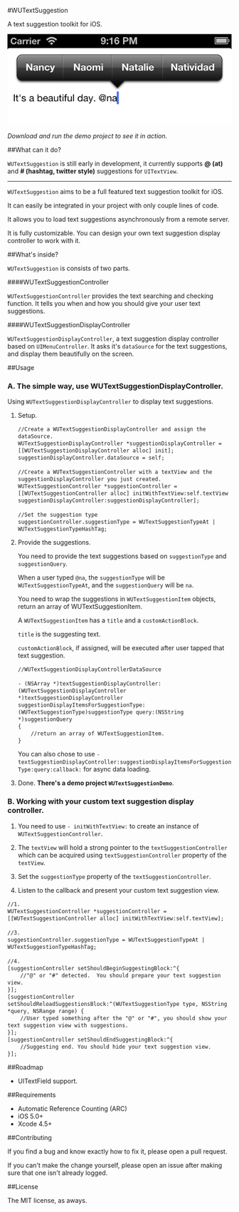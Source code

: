 #WUTextSuggestion

A text suggestion toolkit for iOS.

![ScreenShot](Screenshots/screenshot.png)

_Download and run the demo project to see it in action._

##What can it do?

`WUTextSuggestion` is still early in development, it currently supports **@ (at)** and **\# (hashtag, twitter style)** suggestions for `UITextView`.

------

`WUTextSuggestion` aims to be a full featured text suggestion toolkit for iOS. 

It can easily be integrated in your project with only couple lines of code.

It allows you to load text suggestions asynchronously from a remote server.

It is fully customizable. You can design your own text suggestion display controller to work with it.

##What's inside?

`WUTextSuggestion` is consists of two parts.

####WUTextSuggestionController

`WUTextSuggestionController` provides the text searching and checking function. It tells you when and how you should give your user text suggestions.

####WUTextSuggestionDisplayController

`WUTextSuggestionDisplayController`, a text suggestion display controller based on `UIMenuController`. It asks it's `dataSource` for the text suggestions, and display them beautifully on the screen.

##Usage

### A. The simple way, use WUTextSuggestionDisplayController.

Using `WUTextSuggestionDisplayController` to display text suggestions.

1. Setup.

	```
	//Create a WUTextSuggestionDisplayController and assign the dataSource.
	WUTextSuggestionDisplayController *suggestionDisplayController = [[WUTextSuggestionDisplayController alloc] init];
	suggestionDisplayController.dataSource = self;
	
	//Create a WUTextSuggestionController with a textView and the suggestionDisplayController you just created.
	WUTextSuggestionController *suggestionController = [[WUTextSuggestionController alloc] initWithTextView:self.textView suggestionDisplayController:suggestionDisplayController];
	
	//Set the suggestion type
	suggestionController.suggestionType = WUTextSuggestionTypeAt | WUTextSuggestionTypeHashTag;
	
	```

2. Provide the suggestions.

	You need to provide the text suggestions based on `suggestionType` and `suggestionQuery`.
	
	When a user typed `@na`, the `suggestionType` will be `WUTextSuggestionTypeAt`, and the `suggestionQuery` will be `na`.
	
	You need to wrap the suggestions in `WUTextSuggestionItem` objects, return an array of WUTextSuggestionItem.
	
	A `WUTextSuggestionItem` has a `title` and a `customActionBlock`. 
	
	`title` is the suggesting text. 
	
	`customActionBlock`, if assigned, will be executed after user tapped that text suggestion.
	
	```
	//WUTextSuggestionDisplayControllerDataSource
	
	- (NSArray *)textSuggestionDisplayController:(WUTextSuggestionDisplayController *)textSuggestionDisplayController suggestionDisplayItemsForSuggestionType:(WUTextSuggestionType)suggestionType query:(NSString *)suggestionQuery
	{
		//return an array of WUTextSuggestionItem.
	}
	
	```
	
	You can also chose to use `-textSuggestionDisplayController:suggestionDisplayItemsForSuggestionType:query:callback:` for async data loading.		
	
3. Done. **There's a demo project `WUTextSuggestionDemo`**.

### B. Working with your custom text suggestion display controller.

1. You need to use `- initWithTextView:` to create an instance of `WUTextSuggestionController`. 

2. The `textView` will hold a strong pointer to the `textSuggestionController` which can be acquired using `textSuggestionController` property of the `textView`.

3. Set the `suggestionType` property of the `textSuggestionController`.

4. Listen to the callback and present your custom text suggestion view.


```
//1.
WUTextSuggestionController *suggestionController = [[WUTextSuggestionController alloc] initWithTextView:self.textView];

//3.
suggestionController.suggestionType = WUTextSuggestionTypeAt | WUTextSuggestionTypeHashTag;

//4.
[suggestionController setShouldBeginSuggestingBlock:^{
	//"@" or "#" detected. 	You should prepare your text suggestion view.
}];
[suggestionController setShouldReloadSuggestionsBlock:^(WUTextSuggestionType type, NSString *query, NSRange range) {
	//User typed something after the "@" or "#", you should show your text suggestion view with suggestions.
}];
[suggestionController setShouldEndSuggestingBlock:^{
	//Suggesting end. You should hide your text suggestion view.
}];

```

##Roadmap

- UITextField support.

##Requirements

- Automatic Reference Counting (ARC)
- iOS 5.0+
- Xcode 4.5+

##Contributing

If you find a bug and know exactly how to fix it, please open a pull request.

If you can't make the change yourself, please open an issue after making sure that one isn't already logged.

##License

The MIT license, as aways.
